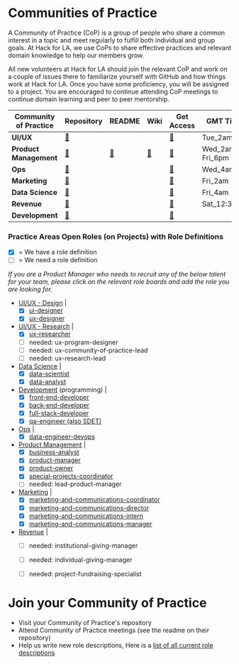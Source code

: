 # Communities of Practice

A Community of Practice (CoP) is a group of people who share a common interest in a topic and meet regularly to fulfill both individual and group goals. At Hack for LA, we use CoPs to share effective practices and relevant domain knowledge to help our members grow. 

All new volunteers at Hack for LA should join the relevant CoP and work on a couple of issues there to familiarize yourself with GitHub and how things work at Hack for LA. Once you have some proficiency, you will be assigned to a project. You are encouraged to continue attending CoP meetings to continue domain learning and peer to peer mentorship.


| Community of Practice | Repository                                            | README                                             | Wiki                                                       | Get Access                                                       | GMT Time             | PST Time              | MST Time              | EST Time             | Meeting Link                                                                       |
| --------------------- | ----------------------------------------------------- | --------------------------------------------------------------------------- | ---------------------------------------------------------- | ---------------------------------------------------------------- | -------------------- | --------------------- | --------------------- | -------------------- | ---------------------------------------------------------------------------------- |
| **UI/UX**                 | [🔗](https://github.com/hackforla/UI-UX)              |                                                                             |                                                            | [🔗](https://github.com/hackforla/UI-UX/issues/13)               | Tue\_2am             | Mon\_6pm              | Mon\_7pm              | Mon\_9pm             | [Zoom](https://us02web.zoom.us/j/89670251875?pwd=NTYySW5yL3YrYTRxcHRpK1V6YWdaQT09) |
| **Product Management**    | [🔗](https://github.com/hackforla/product-management) | [🔗](https://github.com/hackforla/product-management/blob/master/README.md) | [🔗](https://github.com/hackforla/product-management/wiki) | [🔗](https://github.com/hackforla/product-management/issues/133) | Wed\_2am<br>Fri\_6pm | Tue\_6pm<br>Fri\_10am | Tue\_7pm<br>Fri\_11am | Tue\_9pm<br>Fri\_1pm | [Zoom](https://us02web.zoom.us/j/81435536017?pwd=eHNtNm5SVnpickxqUHRlbFJtS2tJUT09) |
| **Ops**                   | [🔗](https://github.com/hackforla/ops)                |                                                                             |                                                            | [🔗](https://github.com/hackforla/ops/issues/7)                  | Wed\_4am             | Tue\_8pm              | Tue\_9pm              | Tue\_11pm            | [Zoom](https://us02web.zoom.us/j/86511112084?pwd=eTVjMnNPSlp6Ry9GQ1c4WHl3RlV5Zz09)                                                                               |
| **Marketing**             | [🔗](https://github.com/hackforla/marketing)          |                                                                             |                                                            | [🔗](https://github.com/hackforla/marketing/issues/35)           | Fri\_2am             | Thu\_6pm              | Thu\_7pm              | Thu\_9pm             | Zoom                                                                               |
| **Data Science**          | [🔗](https://github.com/hackforla/data-science)       |                                                                             |                                                            | [🔗](https://github.com/hackforla/data-science/issues/24)        | Fri\_4am             | Thu\_8pm              | Thu\_9pm              | Thu\_11pm            | [Zoom](https://zoom.us/j/99524024552?pwd=RmUxeWl1cXlsNUtycm9qS2I4ckZlQT09)         |
| **Revenue**               | [🔗](https://github.com/hackforla/revenue)            |                                                                             |                                                            | [🔗](https://github.com/hackforla/revenue/issues/13)             | Sat\_12:30am         | Fri\_4:30pm           | Fri\_5:30pm           | Fri\_7pm             | [Zoom](https://us02web.zoom.us/j/82171649778?pwd=SXFjVmZuVXh2UitmcXhvYmp1ZGlGdz09)                                                                               |
| **Development**           | [🔗](https://github.com/hackforla/development)        |                                                                             |                                                            | [🔗](https://github.com/hackforla/development/issues/1)          |                      |                       |                       |                      |

### Practice Areas Open Roles (on Projects) with Role Definitions
- [x] = We have a role definition
- [ ] = We need a role definition

_If you are a Product Manager who needs to recruit any of the below talent for your team, please click on the relevant role boards and add the role you are looking for._

- [UI/UX - Design](https://github.com/hackforla/UI-UX/projects/3) | 
   - [x] [ui-designer](https://github.com/hackforla/civic-opportunity/blob/master/roles-1/ux-designer.md)
   - [x] [ux-designer](https://github.com/hackforla/civic-opportunity/blob/master/roles-1/ux-researcher.md)
- [UI/UX - Research](https://github.com/hackforla/UI-UX/projects/2) | 
  - [x] [ux-researcher](https://github.com/hackforla/civic-opportunity/blob/master/roles-1/ux-researcher.md)
  - [ ] needed: ux-program-designer
  - [ ] needed: ux-community-of-practice-lead
  - [ ] needed: ux-research-lead
- [Data Science](https://github.com/hackforla/data-science/projects/2) | 
   - [x] [data-scientist](https://github.com/hackforla/civic-opportunity/blob/master/roles-1/data-scientist.md)
   - [x] [data-analyst](https://github.com/hackforla/civic-opportunity/blob/master/roles-1/data-analyst.md)
- [Development](https://github.com/hackforla/development/projects/2) (programming) | 
   - [x] [front-end-developer](https://github.com/hackforla/civic-opportunity/blob/master/roles-1/front-end-developer.md)
   - [x] [back-end-developer](https://github.com/hackforla/civic-opportunity/blob/master/roles-1/back-end-developer.md)
   - [x] [full-stack-developer](https://github.com/hackforla/civic-opportunity/blob/master/roles-1/full-stack-developer.md)
   - [x] [qa-engineer (also SDET)](https://github.com/hackforla/civic-opportunity/blob/master/roles-1/qa-engineer.md)
- [Ops](https://github.com/hackforla/ops/projects/1) | 
   - [x] [data-engineer-devops](https://github.com/hackforla/civic-opportunity/blob/master/roles-1/data-engineer-devops.md)
- [Product Management](https://github.com/hackforla/product-management/projects/8) | 
   - [x] [business-analyst](https://github.com/hackforla/civic-opportunity/blob/master/roles-1/business-analyst.md)
   - [x] [product-manager](https://github.com/hackforla/civic-opportunity/blob/master/roles-1/product-manager.md)
   - [x] [product-owner](https://github.com/hackforla/civic-opportunity/blob/master/roles-1/product-owner.md)
   - [x] [special-projects-coordinator](https://github.com/hackforla/civic-opportunity/blob/master/roles-1/special-projects-coordinator.md)
   - [ ] needed: lead-product-manager
- [Marketing](https://github.com/hackforla/marketing/projects/4) | 
   - [x] [marketing-and-communications-coordinator](https://github.com/hackforla/civic-opportunity/blob/master/roles-1/marketing-and-communications-coordinator.md)
   - [x] [marketing-and-communications-director](https://github.com/hackforla/civic-opportunity/blob/master/roles-1/marketing-and-communications-director.md)
   - [x] [marketing-and-communications-intern](https://github.com/hackforla/civic-opportunity/blob/master/roles-1/marketing-and-communications-intern.md)
   - [x] [marketing-and-communications-manager](https://github.com/hackforla/civic-opportunity/blob/master/roles-1/marketing-and-communications-manager.md)
- [Revenue](https://github.com/hackforla/revenue/projects/2) |  
   - [ ] needed: institutional-giving-manager
   - [ ] needed: individual-giving-manager
   - [ ] needed: project-fundraising-specialist 


# Join your Community of Practice  

- Visit your Community of Practice's repository
- Attend Community of Practice meetings (see the readme on their repository)
- Help us write new role descriptions, Here is a [list of all current role descriptions](https://github.com/hackforla/civic-opportunity/tree/master/roles-1)
